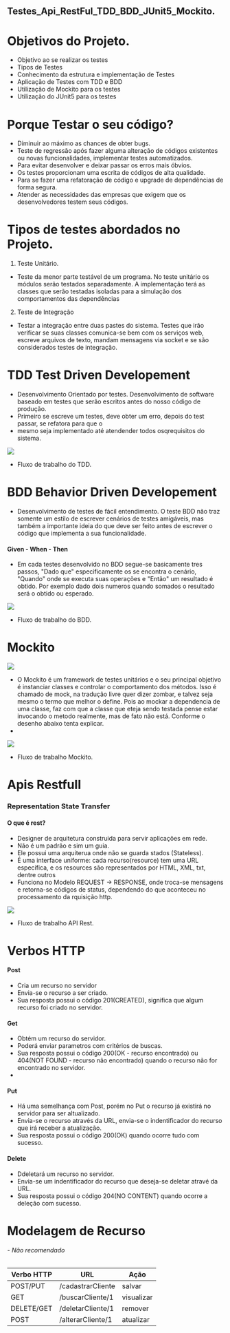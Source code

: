 ## Testes_Api_RestFul_TDD_BDD_JUnit5_Mockito.

# Objetivos do Projeto.

- Objetivo ao se realizar os testes
- Tipos de Testes
- Conhecimento da estrutura e implementação de Testes
- Aplicação de Testes com TDD e BDD
- Utilização de Mockito para os testes
- Utilização do JUnit5 para os testes

# Porque Testar o seu código?

- Diminuir ao máximo as chances de obter bugs.
- Teste de regressão após fazer alguma alteração de códigos existentes ou novas funcionalidades, implementar testes automatizados.
- Para evitar desenvolver e deixar passar os erros mais óbvios.
- Os testes proporcionam uma escrita de códigos de alta qualidade.
- Para se fazer uma refatoração de código e upgrade de dependências de forma segura.
- Atender as necessidades das empresas que exigem que os desenvolvedores testem seus códigos.

# Tipos de testes abordados no Projeto.

1. Teste Unitário.
- Teste da menor parte testável de um programa. No teste unitário os módulos serão testados separadamente. 
A implementação terá as classes que serão testadas isoladas para a simulação dos comportamentos das dependências
2. Teste de Integração
- Testar a integração entre duas pastes do sistema. Testes que irão verificar se suas classes 
comunica-se bem com os serviços web, escreve arquivos de texto,
mandam mensagens via socket e se são considerados testes de integração. 

# TDD Test Driven Developement

- Desenvolvimento Orientado por testes. 
Desenvolvimento de software baseado em testes que serão escritos antes do nosso código de produção.
- Primeiro se escreve um testes, deve obter um erro, depois do test passar, se refatora para que o 
- mesmo seja implementado até atendender todos osqrequisitos do sistema.

![](https://miro.medium.com/max/1400/1*7dua_4_yXKc_IKHK01VZ2A.jpeg)
* Fluxo de trabalho do TDD.

# BDD Behavior Driven Developement

- Desenvolvimento de testes de fácil entendimento.
O teste BDD não traz somente um estilo de escrever cenários de testes amigáveis, mas também a 
importante ideia do que deve ser feito antes de escrever o código que implementa a sua 
funcionalidade.

#### Given - When - Then
- Em cada testes desenvolvido no BDD segue-se basicamente tres passos, "Dado que" especificamente 
os se encontra o cenário, "Quando" onde se executa suas operações e "Então" um resultado é obtido. 
Por exemplo dado dois numeros quando somados o resultado será o obtido ou esperado.

![](https://www.primecontrol.com.br/en/wp-content/uploads/2020/02/bdd.png)
* Fluxo de trabalho do BDD.

# Mockito

![](../../../AppData/Local/Temp/1_3NDVbzYlOTLyRSrpay9uYw.png)

- O Mockito é um framework de testes unitários e o seu principal objetivo é instanciar classes 
e controlar o comportamento dos métodos. Isso é chamado de mock, na tradução livre quer dizer zombar, 
e talvez seja mesmo o termo que melhor o define. Pois ao mockar a dependencia de uma classe, faz 
com que a classe que eteja sendo testada pense estar invocando o metodo realmente, mas de fato não está. 
Conforme o desenho abaixo tenta explicar.
- 
![](../../../AppData/Local/Temp/1_Y5OEPlXdLblECPh3jRjoTw.png)
* Fluxo de trabalho Mockito.

# Apis Restfull
### Representation State Transfer
#### O que é rest?
- Designer de arquitetura construida para servir aplicações em rede.
- Não é um padrão e sim um guia.
- Ele possui uma arquiterua onde não se guarda stados (Stateless).
- É uma interface uniforme: cada recurso(resource) tem uma URL específica, 
e os resources são representados por HTML, XML, txt, dentre outros
- Funciona no Modelo REQUEST -> RESPONSE, onde troca-se mensagens e retorna-se 
códigos de status, dependendo do que aconteceu no processamento da rquisição http.

![](../../../AppData/Local/Temp/img-1.png)

* Fluxo de trabalho API Rest.

# Verbos HTTP

#### Post
- Cria um recurso no servidor
- Envia-se o recurso a ser criado.
- Sua resposta possui o código 201(CREATED), significa que algum recurso foi criado no servidor.

#### Get
- Obtém um recurso do servidor. 
- Poderá enviar parametros com critérios de buscas.
- Sua resposta possui o código 200(OK - recurso encontrado) ou 404(NOT FOUND - recurso não encontrado) 
quando o recurso não for encontrado no servidor.
- 
#### Put
- Há uma semelhança com Post, porém no Put o recurso já existirá no servidor para ser altualizado.
- Envia-se o recurso através da URL, envia-se o indentificador do recurso que irá receber a atualização.
- Sua resposta possui o código 200(OK) quando ocorre tudo com sucesso.

#### Delete
- Ddeletará um recurso no servidor.
- Envia-se um indentificador do recurso que deseja-se deletar atravé da URL.
- Sua resposta possui o código 204(NO CONTENT) quando ocorre a deleção com sucesso.

# Modelagem de Recurso
###### - Não recomendado
|Verbo HTTP| URL | Ação |
|-------|-------|-------|
|POST/PUT| /cadastrarCliente | salvar |
|GET| /buscarCliente/1 | visualizar |
|DELETE/GET| /deletarCliente/1 | remover |
|POST| /alterarCliente/1 | atualizar |




